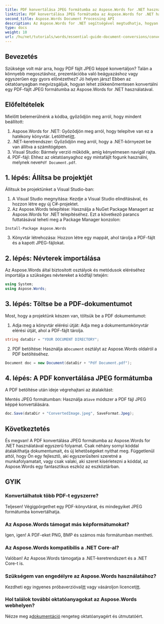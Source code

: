 ```yaml
---
title: PDF konvertálása JPEG formátumba az Aspose.Words for .NET használatával
linktitle: PDF konvertálása JPEG formátumba az Aspose.Words for .NET használatával
second_title: Aspose.Words Document Processing API
description: Az Aspose.Words for .NET segítségével megtudhatja, hogyan alakíthatja könnyedén PDF-fájljait lenyűgöző JPEG-képekké. Tökéletes fejlesztők és rajongók számára.
type: docs
weight: 10
url: /hu/net/tutorials/words/essential-guide-document-conversions/convert-pdf-to-jpeg/
---
```

## Bevezetés

Szüksége volt már arra, hogy PDF fájlt JPEG képpé konvertáljon? Talán a könnyebb megosztáshoz, prezentációba való beágyazáshoz vagy egyszerűen egy gyors előnézethez? Jó helyen jársz! Ebben az oktatóanyagban megvizsgáljuk, hogyan lehet zökkenőmentesen konvertálni egy PDF-fájlt JPEG formátumba az Aspose.Words for .NET használatával.

## Előfeltételek

Mielőtt belemerülnénk a kódba, győződjön meg arról, hogy mindent beállított:

1.  Aspose.Words for .NET: Győződjön meg arról, hogy telepítve van ez a hatékony könyvtár. Letöltheti[itt](https://releases.aspose.com/words/net/).
2. .NET-keretrendszer: Győződjön meg arról, hogy a .NET-környezet be van állítva a számítógépen.
3. Visual Studio: Bármely verzió működik, amíg kényelmesen navigál rajta.
4.  PDF-fájl: Ehhez az oktatóanyaghoz egy mintafájlt fogunk használni, melynek neve`Pdf Document.pdf`.

## 1. lépés: Állítsa be projektjét

Állítsuk be projektünket a Visual Studio-ban:

1. A Visual Studio megnyitása: Kezdje a Visual Studio elindításával, és hozzon létre egy új C#-projektet.
2. Az Aspose.Words telepítése: Használja a NuGet Package Managert az Aspose.Words for .NET telepítéséhez. Ezt a következő parancs futtatásával teheti meg a Package Manager konzolon:

```shell
Install-Package Aspose.Words
```

3. Könyvtár létrehozása: Hozzon létre egy mappát, ahol tárolja a PDF-fájlt és a kapott JPEG-fájlokat.

## 2. lépés: Névterek importálása

Az Aspose.Words által biztosított osztályok és metódusok eléréséhez importálja a szükséges névtereket a kódfájl tetején:

```csharp
using System;
using Aspose.Words;
```

## 3. lépés: Töltse be a PDF-dokumentumot

Most, hogy a projektünk készen van, töltsük be a PDF dokumentumot:

1. Adja meg a könyvtár elérési útját: Adja meg a dokumentumkönyvtár elérési útját, ahol a PDF-fájlt tárolja.

```csharp
string dataDir = "YOUR DOCUMENT DIRECTORY";
```

2.  PDF betöltése: Használja a`Document` osztályt az Aspose.Words oldalról a PDF betöltéséhez.

```csharp
Document doc = new Document(dataDir + "Pdf Document.pdf");
```

## 4. lépés: A PDF konvertálása JPEG formátumba

A PDF betöltése után ideje végrehajtani az átalakítást:

 Mentés JPEG formátumban: Használja a`Save` módszer a PDF fájl JPEG képpé konvertálására.

```csharp
doc.Save(dataDir + "ConvertedImage.jpeg", SaveFormat.Jpeg);
```

## Következtetés

És megvan! A PDF konvertálása JPEG formátumba az Aspose.Words for .NET használatával egyszerű folyamat. Csak néhány sornyi kóddal átalakíthatja dokumentumait, és új lehetőségeket nyithat meg. Függetlenül attól, hogy Ön egy fejlesztő, aki egyszerűsíteni szeretné a munkafolyamatait, vagy csak valaki, aki szeret kísérletezni a kóddal, az Aspose.Words egy fantasztikus eszköz az eszköztárban.

## GYIK

### Konvertálhatok több PDF-t egyszerre?
Teljesen! Végigpörgethet egy PDF-könyvtárat, és mindegyiket JPEG formátumba konvertálhatja.

### Az Aspose.Words támogat más képformátumokat?
Igen, igen! A PDF-eket PNG, BMP és számos más formátumban mentheti.

### Az Aspose.Words kompatibilis a .NET Core-al?
Valóban! Az Aspose.Words támogatja a .NET-keretrendszert és a .NET Core-t is.

### Szükségem van engedélyre az Aspose.Words használatához?
 Kezdheti egy ingyenes próbaverzióval[itt](https://releases.aspose.com/) vagy vásároljon licencet[itt](https://purchase.conholdate.com/buy).

### Hol találok további oktatóanyagokat az Aspose.Words webhelyen?
 Nézze meg a[dokumentáció](https://reference.aspose.com/words/net/) rengeteg oktatóanyagért és útmutatóért.